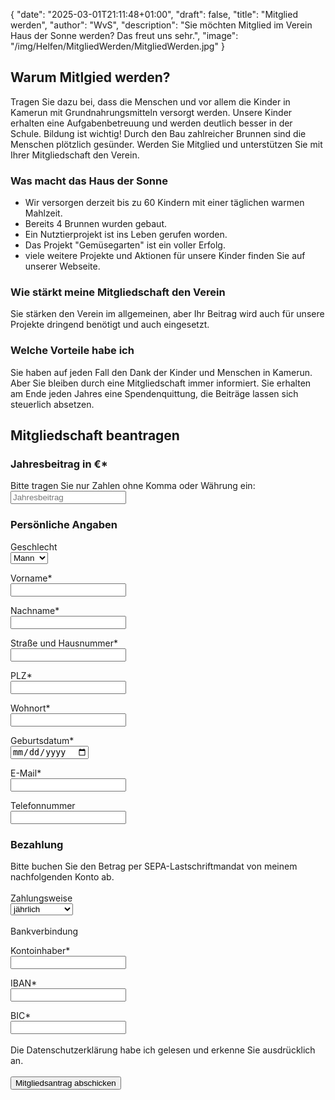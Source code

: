 {
    "date": "2025-03-01T21:11:48+01:00",
    "draft": false,
    "title": "Mitglied werden",
    "author": "WvS",
    "description": "Sie möchten Mitglied im Verein Haus der Sonne werden? Das freut uns sehr.",
    "image": "/img/Helfen/MitgliedWerden/MitgliedWerden.jpg"
}
## Warum Mitlgied werden?
Tragen Sie dazu bei, dass die Menschen und vor allem die Kinder in Kamerun mit Grundnahrungsmitteln versorgt werden. Unsere Kinder erhalten eine Aufgabenbetreuung und werden deutlich besser in der Schule. Bildung ist wichtig! Durch den Bau zahlreicher Brunnen sind die Menschen plötzlich gesünder.
Werden Sie Mitglied und unterstützen Sie mit Ihrer Mitgliedschaft den Verein.

### Was macht das Haus der Sonne
- Wir versorgen derzeit bis zu 60 Kindern mit einer täglichen warmen Mahlzeit.
- Bereits 4 Brunnen wurden gebaut.
- Ein Nutztierprojekt ist ins Leben gerufen worden.
- Das Projekt \"Gemüsegarten\" ist ein voller Erfolg.
- viele weitere Projekte und Aktionen für unsere Kinder finden Sie auf unserer Webseite. 

### Wie stärkt meine Mitgliedschaft den Verein
Sie stärken den Verein im allgemeinen, aber Ihr Beitrag wird auch für unsere Projekte dringend benötigt und auch eingesetzt. 

### Welche Vorteile habe ich
Sie haben auf jeden Fall den Dank der Kinder und Menschen in Kamerun. Aber Sie bleiben durch eine Mitgliedschaft immer informiert. Sie erhalten am Ende jeden Jahres eine Spendenquittung, die Beiträge lassen sich steuerlich absetzen.

## Mitgliedschaft beantragen
### Jahresbeitrag in €*
Bitte tragen Sie nur Zahlen ohne Komma oder Währung ein:  
<input id="js-input-jahresbeitrag" placeholder="Jahresbeitrag" required>  

### Persönliche Angaben
Geschlecht  
<select id="js-gender" name="gender" required>
    <option value="male">Mann</option>
    <option value="female">Frau</option>
    <option value="diverse">Divers</option>
</select>  
  
Vorname*  
<input id="js-input-vorname" placeholder="" required>  
  
Nachname*  
<input id="js-input-nachname" placeholder="" required>  
  
Straße und Hausnummer*  
<input id="js-input-strasse" placeholder="" required>  
  
PLZ*  
<input id="js-input-plz" placeholder="" required>  
  
Wohnort*  
<input id="js-input-wohnort" placeholder="" required>  
  
Geburtsdatum*  
<input type="date" id="js-input-geburtsdatum" placeholder="" required>  

E-Mail*  
<input type="email" id="js-input-email" placeholder="" required>  
  
Telefonnummer  
<input type="tel" id="js-input-telnummer" placeholder="">  

### Bezahlung
Bitte buchen Sie den Betrag per SEPA-Lastschriftmandat von meinem nachfolgenden Konto ab.  
<br>
Zahlungsweise  
<select id="js-zahlungsweise" name="zahlungsweise" required>
    <option value="jaehrlich">jährlich</option>
    <option value="halbjaehrlich">halbjährlich</option>
    <option value="vierteljaehrlich">vierteljährlich</option>
</select>  
<br>
Bankverbindung  

Kontoinhaber*  
<input id="js-input-kontoinhaber" placeholder="">  
  
IBAN*  
<input id="js-input-iban" placeholder="">  
  
BIC*  
<input id="js-input-bic" placeholder="">  
<br>
Die Datenschutzerklärung habe ich gelesen und erkenne Sie ausdrücklich an.  
<br>
<button id="js-button-mitglied-werden">Mitgliedsantrag abschicken</button>  

<br>
  




